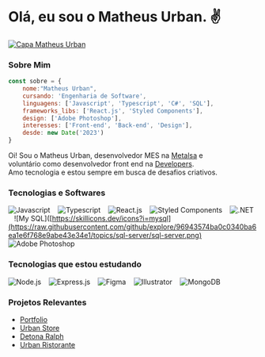 # Olá, eu sou o Matheus Urban. ✌

[![Capa Matheus Urban](https://media.licdn.com/dms/image/D4D16AQEX3fokRNwUjg/profile-displaybackgroundimage-shrink_350_1400/0/1707420435814?e=1712793600&v=beta&t=VLUPhFtbu_pIk31OZXYAKbAM2QIOCzW2c5jcvsVN0bI)](https://www.linkedin.com/in/urbanykv/)

### Sobre Mim
```javascript
const sobre = {
    nome:"Matheus Urban",
    cursando: 'Engenharia de Software',
    linguagens: ['Javascript', 'Typescript', 'C#', 'SQL'],
    frameworks_libs: ['React.js', 'Styled Components'],
    design: ['Adobe Photoshop'],
    interesses: ['Front-end', 'Back-end', 'Design'],
    desde: new Date('2023')
}
```

Oi! Sou o Matheus Urban, desenvolvedor MES na [Metalsa](https://www.linkedin.com/company/metalsacompany/) e \
voluntário como desenvolvedor front end na [Developers](https://discord.gg/developers-202147515766800384). \
Amo tecnologia e estou sempre em busca de desafios criativos.

### Tecnologias e Softwares

![Javascript](https://skillicons.dev/icons?i=javascript) &nbsp;&nbsp;
![Typescript](https://skillicons.dev/icons?i=typescript) &nbsp;&nbsp;
![React.js](https://skillicons.dev/icons?i=react) &nbsp;&nbsp;
![Styled Components](https://skillicons.dev/icons?i=styledcomponents) &nbsp;&nbsp;
![.NET](https://skillicons.dev/icons?i=dotnet) &nbsp;&nbsp;
![My SQL]([https://skillicons.dev/icons?i=mysql](https://raw.githubusercontent.com/github/explore/96943574ba0c0340ba6ea1e6f768e9abe43e34e1/topics/sql-server/sql-server.png) &nbsp;&nbsp;
![Adobe Photoshop](https://skillicons.dev/icons?i=photoshop)

### Tecnologias que estou estudando

![Node.js](https://skillicons.dev/icons?i=nodejs) &nbsp;&nbsp;
![Express.js](https://skillicons.dev/icons?i=express) &nbsp;&nbsp;
![Figma](https://skillicons.dev/icons?i=figma) &nbsp;&nbsp;
![Illustrator](https://skillicons.dev/icons?i=illustrator) &nbsp;&nbsp;
![MongoDB](https://skillicons.dev/icons?i=mongodb)

### Projetos Relevantes

- [Portfolio](https://portfolio-matheusurban.vercel.app/)
- [Urban Store](https://urban-store-coral.vercel.app/)
- [Detona Ralph](https://jogo-detona-ralph-one.vercel.app/)
- [Urban Ristorante](https://urban-ristorante.vercel.app/)
